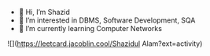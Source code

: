 - 👋 Hi, I’m Shazid
- 👀 I’m interested in DBMS, Software Development, SQA
- 🌱 I’m currently learning Computer Networks

<!---
Shazid5000/Shazid5000 is a ✨ special ✨ repository because its `README.md` (this file) appears on your GitHub profile.
You can click the Preview link to take a look at your changes.
--->
![](https://leetcard.jacoblin.cool/Shazidul Alam?ext=activity)
